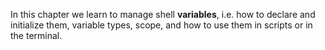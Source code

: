 In this chapter we learn to manage shell **variables**, i.e. how to declare and initialize them, variable types, scope, and how to use them in scripts or in the terminal.

